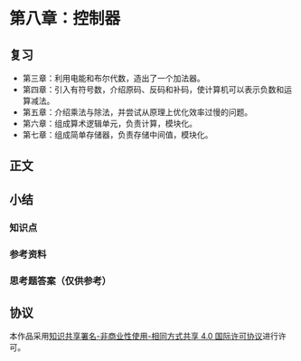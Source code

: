 # 第八章：控制器

## 复习

- 第三章：利用电能和布尔代数，造出了一个加法器。
- 第四章：引入有符号数，介绍原码、反码和补码，使计算机可以表示负数和运算减法。
- 第五章：介绍乘法与除法，并尝试从原理上优化效率过慢的问题。
- 第六章：组成算术逻辑单元，负责计算，模块化。
- 第七章：组成简单存储器，负责存储中间值，模块化。

## 正文



## 小结

### 知识点

### 参考资料

### 思考题答案（仅供参考）

## 协议

本作品采用[知识共享署名-非商业性使用-相同方式共享 4.0 国际许可协议](https://creativecommons.org/licenses/by-nc-sa/4.0/deed.zh)进行许可。